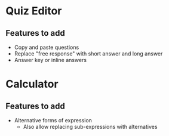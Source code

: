 # Quiz Editor

## Features to add

- Copy and paste questions
- Replace "free response" with short answer and long answer
- Answer key or inline answers

# Calculator

## Features to add

- Alternative forms of expression
  - Also allow replacing sub-expressions with alternatives

